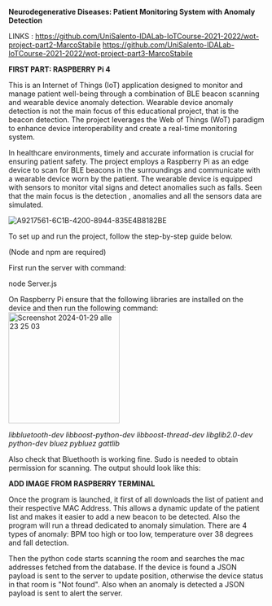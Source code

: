 **Neurodegenerative Diseases: Patient Monitoring System with Anomaly Detection**

LINKS : 
https://github.com/UniSalento-IDALab-IoTCourse-2021-2022/wot-project-part2-MarcoStabile
https://github.com/UniSalento-IDALab-IoTCourse-2021-2022/wot-project-part3-MarcoStabile

**FIRST PART: RASPBERRY Pi 4**

This is an Internet of Things (IoT) application designed to monitor and manage patient well-being through a combination of BLE beacon scanning and wearable device anomaly detection.
Wearable device anomaly detection is not the main focus of this educational project, that is the beacon detection.
The project leverages the Web of Things (WoT) paradigm to enhance device interoperability and create a real-time monitoring system.

In healthcare environments, timely and accurate information is crucial for ensuring patient safety. 
The project employs a Raspberry Pi as an edge device to scan for BLE beacons in the surroundings and communicate with a wearable device worn by the patient. 
The wearable device is equipped with sensors to monitor vital signs and detect anomalies such as falls. Seen that the main focus is the detection , anomalies and all the 
sensors data are simulated. 

![A9217561-6C1B-4200-8944-835E4B8182BE](https://github.com/UniSalento-IDALab-IoTCourse-2021-2022/wot-project-part1-MarcoStabile/assets/105797309/c321a90d-9993-454d-b2af-bb0f7425559c)

To set up and run the project, follow the step-by-step guide below.

(Node and npm are required)

First run the server with command:

node Server.js

On Raspberry Pi ensure that the following libraries are installed on the device and then run the following command:
<img width="218" alt="Screenshot 2024-01-29 alle 23 25 03" src="https://github.com/UniSalento-IDALab-IoTCourse-2021-2022/wot-project-part1-MarcoStabile/assets/105797309/35adb5a8-44d5-4e8e-b0a8-71a53d78cb0f">

*libbluetooth-dev
libboost-python-dev 
libboost-thread-dev 
libglib2.0-dev 
python-dev 
bluez 
pybluez 
gattlib*

Also check that Bluethooth is working fine. Sudo is needed to obtain permission for scanning.
The output should look like this:

****ADD IMAGE FROM RASPBERRY TERMINAL****

Once the program is launched, it first of all downloads the list of patient and their respective MAC Address. This allows a dynamic update of the patient list and makes it easier to add a new beacon to be detected. Also the program will run a thread dedicated to anomaly simulation. There are 4 types of anomaly: BPM too high or too low, temperature over 38 degrees and fall detection. 

Then the python code starts scanning the room and searches the mac addresses fetched from the database. If the device is found a JSON payload is sent to the server to update position, otherwise the device status in that room is "Not found".
Also when an anomaly is detected a JSON payload is sent to alert the server.

